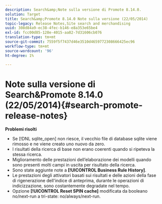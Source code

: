 ```yaml
---
description: Search&amp;Note sulla versione di Promote 8.14.0.
solution: Target
title: Search&amp;Promote 8.14.0 Note sulla versione (22/05/2014)
topic-legacy: Release Notes,Site search and merchandising
uuid: 308d84a9-ec38-4fec-b146-e8a353e65be4
exl-id: fcc00d85-128e-4015-aa82-7d31606cb076
translation-type: tm+mt
source-git-commit: 7559f5f7437d46e3510d4659772308666425ec96
workflow-type: tm+mt
source-wordcount: '96'
ht-degree: 1%

---
```


# Note sulla versione di Search&amp;Promote 8.14.0 (22/05/2014){#search-promote-release-notes}

**Problemi risolti**

* Se [!DNL sqlite_open] non riesce, il vecchio file di database sqlite viene rimosso e ne viene creato uno nuovo da zero.
* I risultati della ricerca di base non erano coerenti quando si ripeteva la stessa ricerca.
* Miglioramento delle prestazioni dell’elaborazione dei modelli quando sono presenti molti campi in uscita per risultato della ricerca.
* Sono state aggiunte note a **[!UICONTROL Business Rule History]**.
* Le prestazioni degli attivatori basati sui risultati e delle azioni della fase di rigenerazione dell&#39;indice di anteprima, durante le operazioni di indicizzazione, sono costantemente degradate nel tempo.
* Opzione **[!UICONTROL Reset SPIN cache]** modificata da booleano no/next-run a tri-state: no/always/next-run.
